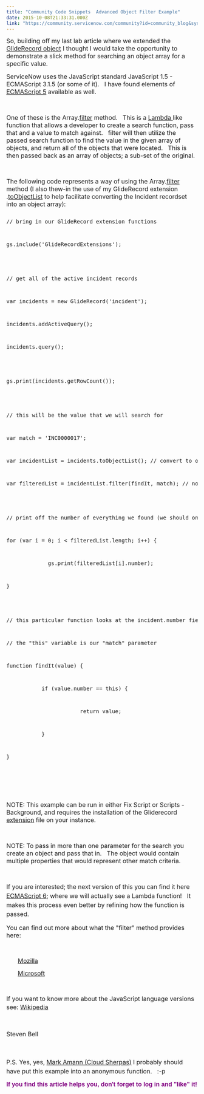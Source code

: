 ```yaml
---
title: "Community Code Snippets  Advanced Object Filter Example"
date: 2015-10-08T21:33:31.000Z
link: "https://community.servicenow.com/community?id=community_blog&sys_id=50bde6a9dbd0dbc01dcaf3231f96193d"
---
```

<p><span style="font-size: 12pt;">So, building off my last lab article where we extended the <a title="" _jive_internal="true" href="/groups/servicenow-user-group-us-tx-north-texas/blog/2015/10/06/mini-lab-extending-the-gliderecord-object">GlideRecord object</a> I thought I would take the opportunity to demonstrate a slick method for searching an object array for a specific value.</span></p><p></p><p><span style="font-size: 12pt;">ServiceNow uses the JavaScript standard JavaScript 1.5 - ECMAScript 3.1.5 (or some of it).   I have found elements of <a title="w.ecma-international.org/ecma-262/5.1/" href="http://www.ecma-international.org/ecma-262/5.1/">ECMAScript 5</a> available as well.   </span></p><p><span style="font-size: 12pt;"><br/></span></p><p><span style="font-size: 12pt;">One of these is the Array.<a title="eveloper.mozilla.org/en-US/docs/Web/JavaScript/Reference/Global_Objects/Array/filter" href="https://developer.mozilla.org/en-US/docs/Web/JavaScript/Reference/Global_Objects/Array/filter" style="font-size: 16px;">filter</a> method.   This is a <a title="n.wikipedia.org/wiki/Anonymous_function#C.23" href="https://en.wikipedia.org/wiki/Anonymous_function#C.23">Lambda </a>like function that allows a developer to create a search function, pass that and a value to match against.   filter will then utilize the passed search function to find the value in the given array of objects, and return all of the objects that were located.   This is then passed back as an array of objects; a sub-set of the original.</span></p><p><span style="font-size: 12pt;"><br/></span></p><p><span style="font-size: 12pt;">The following code represents a way of using the Array.<a title="eveloper.mozilla.org/en-US/docs/Web/JavaScript/Reference/Global_Objects/Array/filter" href="https://developer.mozilla.org/en-US/docs/Web/JavaScript/Reference/Global_Objects/Array/filter" style="font-size: 16px;">filter</a> method (I also thew-in the use of my GlideRecord extension .<a title="" _jive_internal="true" href="/groups/servicenow-user-group-us-tx-north-texas/blog/2015/10/06/mini-lab-extending-the-gliderecord-object">toObjectList</a> to help facilitate converting the Incident recordset into an object array):<br/></span></p><p></p><pre __default_attr="javascript" __jive_macro_name="code" class="jive_text_macro jive_macro_code _jivemacro_uid_14443167813877517" jivemacro_uid="_14443167813877517">
<p>// bring in our GlideRecord extension functions</p>
<p>gs.include('GlideRecordExtensions');</p>
<p></p>
<p>// get all of the active incident records</p>
<p>var incidents = new GlideRecord('incident');</p>
<p>incidents.addActiveQuery();</p>
<p>incidents.query();</p>
<p></p>
<p>gs.print(incidents.getRowCount());</p>
<p></p>
<p>// this will be the value that we will search for</p>
<p>var match = 'INC0000017';</p>
<p>var incidentList = incidents.toObjectList(); // convert to object array</p>
<p>var filteredList = incidentList.filter(findIt, match); // now find it!</p>
<p></p>
<p>// print off the number of everything we found (we should only have one match)</p>
<p>for (var i = 0; i &lt; filteredList.length; i++) {</p>
<p>             gs.print(filteredList[i].number);</p>
<p>}</p>
<p></p>
<p>// this particular function looks at the incident.number field</p>
<p>// the "this" variable is our "match" parameter</p>
<p>function findIt(value) {</p>
<p>           if (value.number == this) {</p>
<p>                       return value;</p>
<p>           }</p>
<p>}</p>



</pre><p><span style="font-size: 12pt;"><br/></span></p><p><span style="font-size: 12pt;">NOTE: This example can be run in either Fix Script or Scripts - Background, and requires the installation of the Gliderecord <a title="" _jive_internal="true" href="/groups/servicenow-user-group-us-tx-north-texas/blog/2015/10/06/mini-lab-extending-the-gliderecord-object">extension</a> file on your instance.</span></p><p style="font-size: 13.3333px;"><span style="font-size: 12pt;"><br/></span></p><p style="font-size: 13.3333px;"><span style="font-size: 12pt;">NOTE: To pass in more than one parameter for the search you create an object and pass that in.   The object would contain multiple properties that would represent other match criteria.</span></p><p style="font-size: 13.3333px;"><span style="font-size: 12pt;"><br/></span></p><p style="font-size: 13.3333px;"><span style="font-size: 12pt; line-height: 1.5em;">If you are interested; the next version of this you can find it here </span><a title="6-features.org/#ArrayElementFinding" href="http://es6-features.org/#ArrayElementFinding" style="font-size: 12pt; line-height: 1.5em;">ECMAScript 6</a><span style="font-size: 12pt; line-height: 1.5em;">; where we will actually see a Lambda function!   It makes this process even better by refining how the function is passed.   </span></p><p></p><p style="font-size: 13.3333px;"><span style="font-size: 12pt;">You can find out more about what the "filter" method provides here:</span></p><p style="font-size: 13.3333px;"><span style="font-size: 12pt;"><br/></span></p><p style="font-size: 13.3333px; padding-left: 30px;"><span style="font-size: 12pt;"><a title="eveloper.mozilla.org/en-US/docs/Web/JavaScript/Reference/Global_Objects/Array/filter" href="https://developer.mozilla.org/en-US/docs/Web/JavaScript/Reference/Global_Objects/Array/filter">Mozilla</a></span></p><p style="font-size: 13.3333px; padding-left: 30px;"><span style="font-size: 12pt;"><a title="sdn.microsoft.com/en-us/library/ff679973(v=vs.94).aspx" href="https://msdn.microsoft.com/en-us/library/ff679973(v=vs.94).aspx">Microsoft</a></span></p><p style="font-size: 13.3333px;"><span style="font-size: 12pt;"><br/></span></p><p style="font-size: 13.3333px;"><span style="font-size: 12pt;">If you want to know more about the JavaScript language versions see: </span><a title="n.wikipedia.org/wiki/JavaScript" href="https://en.wikipedia.org/wiki/JavaScript" style="font-size: 12pt; line-height: 1.5em;">Wikipedia</a></p><p style="font-size: 13.3333px;"><span style="font-size: 12pt;"><br/></span></p><p style="font-size: 13.3333px;"><span style="font-size: 12pt; line-height: 1.5em;">Steven Bell</span></p><p style="font-size: 13.3333px;"><span style="font-size: 12pt; line-height: 1.5em;"><br/></span></p><p style="font-size: 13.3333px;"><span style="font-size: 12pt; line-height: 1.5em;">P.S. Yes, yes, <a title="Mark Amann (Cloud Sherpas)" __default_attr="2845" __jive_macro_name="user" class="jive_macro_user jive_macro" data-objecttype="3" data-orig-content="Mark Amann (Cloud Sherpas)" href="/community?id=community_user_profile&user=14625269dbd81fc09c9ffb651f9619eb">Mark Amann (Cloud Sherpas)</a> I probably should have put this example into an anonymous function.   :-p<br/></span></p><p></p><p></p><p><span style="color: #800080; font-size: 16px; font-family: arial, sans-serif;"><strong>If you find this article helps you, don't forget to log in and "like" it! </strong></span></p>